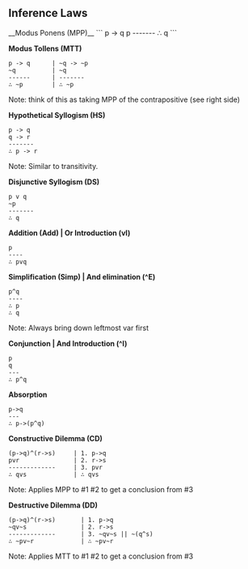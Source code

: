 ## Inference Laws ##

<div>
__Modus Ponens (MPP)__
```
p -> q
p
-------
∴ q
```
</div>

__Modus Tollens (MTT)__
```
p -> q      | ~q -> ~p
~q          | ~q
------      | -------
∴ ~p        | ∴ ~p
```

Note: think of this as taking MPP of the contrapositive (see right side)

__Hypothetical Syllogism (HS)__
```
p -> q
q -> r
-------
∴ p -> r
```

Note: Similar to transitivity.

__Disjunctive Syllogism (DS)__
```
p v q
~p
-------
∴ q
```

__Addition (Add) | Or Introduction (vI)__
```
p
----
∴ pvq
```
__Simplification (Simp) | And elimination (^E)__
```
p^q
----
∴ p
∴ q
```

Note: Always bring down leftmost var first

__Conjunction | And Introduction (^I)__
```
p
q
---
∴ p^q
```

__Absorption__
```
p->q
---
∴ p->(p^q)
```

__Constructive Dilemma (CD)__
```
(p->q)^(r->s)     | 1. p->q
pvr               | 2. r->s
-------------     | 3. pvr
∴ qvs             | ∴ qvs
```

Note: Applies MPP to #1 #2 to get a conclusion from #3

__Destructive Dilemma (DD)__
```
(p->q)^(r->s)       | 1. p->q
~qv~s               | 2. r->s
-------------       | 3. ~qv~s || ~(q^s)
∴ ~pv~r             | ∴ ~pv~r
```

Note: Applies MTT to #1 #2 to get a conclusion from #3

